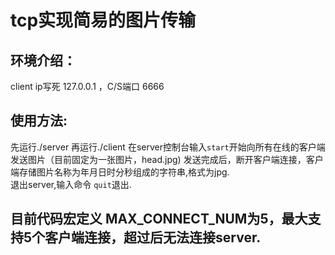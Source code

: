 # tcp实现简易的图片传输
## 环境介绍：    
   client ip写死 127.0.0.1 ，C/S端口 6666 
## 使用方法:  
  先运行./server  再运行./client     在server控制台输入`start`开始向所有在线的客户端发送图片（目前固定为一张图片，head.jpg) 发送完成后，断开客户端连接，客户端存储图片名称为年月日时分秒组成的字符串,格式为jpg.  
  退出server,输入命令 `quit`退出.  
## 目前代码宏定义 MAX_CONNECT_NUM为5，最大支持5个客户端连接，超过后无法连接server.  
